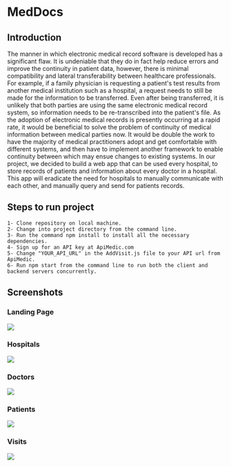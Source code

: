 # MedDocs

## Introduction
<p>The manner in which electronic medical record software is developed has a significant flaw. It is undeniable that they do in fact help reduce errors and improve the continuity in patient data, however, there is minimal compatibility and lateral transferability between healthcare professionals. For example, if a family physician is requesting a patient's test results from another medical institution such as a hospital, a request needs to still be made for the information to be transferred. Even after being transferred, it is unlikely that both parties are using the same electronic medical record system, so information needs to be re-transcribed into the patient's file. As the adoption of electronic medical records is presently occurring at a rapid rate, it would be beneficial to solve the problem of continuity of medical information between medical parties now. It would be double the work to have the majority of medical practitioners adopt and get comfortable with different systems, and then have to implement another framework to enable continuity between which may ensue changes to existing systems. In our project, we decided to build a web app that can be used every hospital, to store records of patients and information about every doctor in a hospital. This app will eradicate the need for hospitals to manually communicate with each other, and manually query and send for patients records.
</p>


## Steps to run project
```
1- Clone repository on local machine.
2- Change into project directory from the command line.
3- Run the command npm install to install all the necessary dependencies.
4- Sign up for an API key at ApiMedic.com
5- Change "YOUR_API_URL" in the AddVisit.js file to your API url from ApiMedic.
6- Run npm start from the command line to run both the client and backend servers concurrently.
```

## Screenshots

### Landing Page
<img src="https://res.cloudinary.com/dp8jhvyko/image/upload/v1543452768/Screenshot_from_2018-11-28_19-52-08.png"/>

### Hospitals
<img src="https://res.cloudinary.com/dp8jhvyko/image/upload/v1543452443/Screenshot_from_2018-11-28_16-43-57.png"/>

### Doctors
<img src="https://res.cloudinary.com/dp8jhvyko/image/upload/v1543452982/Screenshot_from_2018-11-28_18-11-25.png"/>

### Patients
<img src="https://res.cloudinary.com/dp8jhvyko/image/upload/v1543452434/Screenshot_from_2018-11-28_16-44-42.png"/>

### Visits
<img src="https://res.cloudinary.com/dp8jhvyko/image/upload/v1543453087/Screenshot_from_2018-11-27_15-10-28.png"/>

